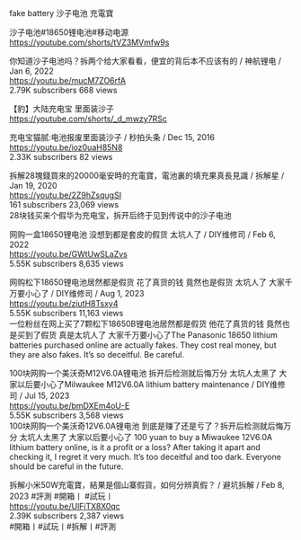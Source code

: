 fake battery 沙子电池  充電寶  
  
沙子电池#18650锂电池#移动电源   
https://youtube.com/shorts/tVZ3MVmfw9s  
  
你知道沙子电池吗？拆两个给大家看看，便宜的背后本不应该有的 / 神航锂电 /  Jan 6, 2022  
https://youtu.be/mucM7ZO6rfA  
2.79K subscribers  668 views   
  
【豹】大陆充电宝 里面装沙子   
https://youtube.com/shorts/_d_mwzy7RSc  
  
充电宝猫腻:电池报废里面装沙子 / 秒拍头条 /  Dec 15, 2016  
https://youtu.be/ioz0uaH85N8  
2.33K subscribers  82 views   
  
拆解28塊錢買來的20000毫安時的充電寶，電池裏的填充果真長見識 / 拆解星 /  Jan 19, 2020  
https://youtu.be/2Z9hZsqugSI  
161 subscribers  23,069 views   
28块钱买来个假华为充电宝，拆开后终于见到传说中的沙子电池  
  
网购一盒18650锂电池 没想到都是套皮的假货 太坑人了 / DIY维修司 /  Feb 6, 2022  
https://youtu.be/GWtUwSLaZvs  
5.55K subscribers  8,635 views   
  
网购松下18650锂电池居然都是假货 花了真货的钱 竟然也是假货 太坑人了 大家千万要小心了 / DIY维修司 /  Aug 1, 2023  
https://youtu.be/ziutH8Tsxy4  
5.55K subscribers  11,163 views   
一位粉丝在网上买了7颗松下18650B锂电池居然都是假货 他花了真货的钱 竟然也是买到了假货 真是太坑人了 大家千万要小心了The Panasonic 18650 lithium batteries purchased online are actually fakes. They cost real money, but they are also fakes. It’s so deceitful. Be careful.  
  
100块网购一个美沃奇M12V6.0A锂电池 拆开后检测就后悔万分 太坑人太黑了 大家以后要小心了Milwaukee M12V6.0A lithium battery maintenance / DIY维修司 /  Jul 15, 2023  
https://youtu.be/bmDXEm4oU-E  
5.55K subscribers  3,568 views   
100块网购一个美沃奇12V6.0A锂电池 到底是赚了还是亏了？拆开后检测就后悔万分 太坑人太黑了 大家以后要小心了   100 yuan to buy a Miwaukee 12V6.0A lithium battery online, is it a profit or a loss? After taking it apart and checking it, I regret it very much. It’s too deceitful and too dark. Everyone should be careful in the future.  
  
拆解小米50W充電寶，結果是個山寨假貨，如何分辨真假？ / 避坑拆解 /  Feb 8, 2023  #評測 #開箱丨 #試玩丨  
https://youtu.be/UlFjTX8X0qc  
2.39K subscribers  2,387 views   
#開箱丨#試玩丨#拆解丨#評測  

